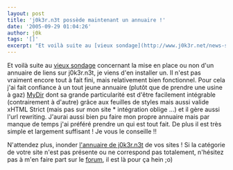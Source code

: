 ```yaml
---
layout: post
title: 'j0k3r.n3t possède maintenant un annuaire !'
date: '2005-09-29 01:04:26'
author: j0k
tags: '[]'
excerpt: "Et voilà suite au [vieux sondage](http://www.j0k3r.net/news-sondage-un-annuaire-de-liens-167.html) concernant la mise en place ou non d'un annuaire de liens sur j0k3r.n3t, je viens d'en installer un.     \nIl n'est pas vraiment encore tout à fait fini, mais relativement bien fonctionnel. Pour cela j'ai fait confiance à un tout jeune annuaire (plutôt que de      …"
---
```


Et voilà suite au [vieux sondage](http://www.j0k3r.net/news-sondage-un-annuaire-de-liens-167.html) concernant la mise en place ou non d'un annuaire de liens sur j0k3r.n3t, je viens d'en installer un.
Il n'est pas vraiment encore tout à fait fini, mais relativement bien fonctionnel. Pour cela j'ai fait confiance à un tout jeune annuaire (plutôt que de prendre une usine à gaz) [MyDir](http://www.mydir.fr/) dont sa grande particularité est d'être facilement intégrable (contrairement à d'autre) grâce aux feuilles de styles mais aussi valide xHTML Strict (mais pas sur mon site * intégration oblige ...) et il gère aussi l'url rewriting.   J'aurai aussi bien pu faire mon propre annuaire mais par manque de temps j'ai préféré prendre un qui est tout fait. De plus il est très simple et largement suffisant ! Je vous le conseille !!

N'attendez plus, inonder [l'annuaire de j0k3r.n3t](http://www.j0k3r.net/annuaire/) de vos sites !   Si la catégorie de votre site n'est pas présente ou ne correspond pas totalement, n'hésitez pas à m'en faire part sur le [forum](http://www.j0k3r.net/forum/forum-remarque-sur-le-site-8.htm), il est là pour ça hein ;o)
